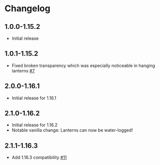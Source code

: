 # Changelog

## 1.0.0-1.15.2

- Initial release

## 1.0.1-1.15.2

- Fixed broken transparency which was especially noticeable in hanging lanterns [#7](https://github.com/drewhannay/lantern-colors/pull/7)

## 2.0.0-1.16.1

- Initial release for 1.16.1

## 2.1.0-1.16.2

- Initial release for 1.16.2
- Notable vanilla change: Lanterns can now be water-logged!

## 2.1.1-1.16.3

- Add 1.16.3 compatibility [#11](https://github.com/drewhannay/lantern-colors/pull/11)
